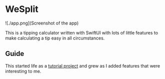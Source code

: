 # WeSplit

![./app.png](Screenshot of the app)

This is a tipping calculator written with SwiftUI with lots of little features to make calculating a tip easy in all circumstances.

## Guide

This started life as a [tutorial project](https://www.hackingwithswift.com/books/ios-swiftui/wesplit-introduction) and grew as I added features that were interesting to me.
